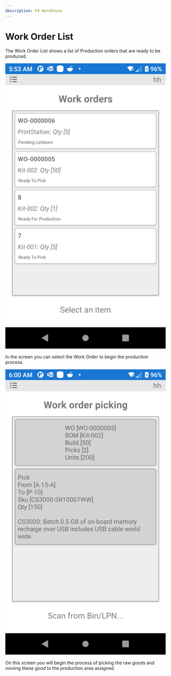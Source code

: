 ```yaml
---
description: P4 Warehouse
---
```


# Work Order List

The Work Order List shows a list of Production orders that are ready to be produced.

![P4 Warehouse Work Order List](<../../.gitbook/assets/image (163).png>)

In the screen you can select the Work Order to begin the production process.&#x20;

![P4 Warehouse Raw Goods picking](<../../.gitbook/assets/image (273).png>)

On this screen you will begin the process of picking the raw goods and moving these good to the production area assigned.
